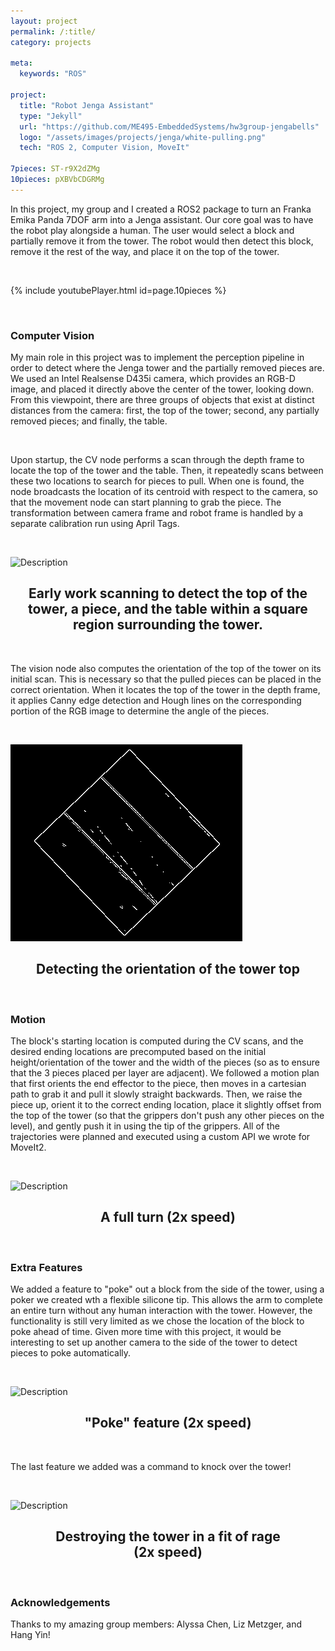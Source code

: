 ```yaml
---
layout: project
permalink: /:title/
category: projects

meta:
  keywords: "ROS"

project:
  title: "Robot Jenga Assistant"
  type: "Jekyll"
  url: "https://github.com/ME495-EmbeddedSystems/hw3group-jengabells"
  logo: "/assets/images/projects/jenga/white-pulling.png"
  tech: "ROS 2, Computer Vision, MoveIt"

7pieces: ST-r9X2dZMg
10pieces: pXBVbCDGRMg
---
```




<p>In this project, my group and I created a ROS2 package to turn an Franka Emika Panda 7DOF arm into a Jenga assistant. Our core goal was to have the robot play alongside a human. The user would select a block and partially remove it from the tower. The robot would then detect this block, remove it the rest of the way, and place it on the top of the tower.</p> 

<br>

{% include youtubePlayer.html id=page.10pieces %}

<br>

### Computer Vision

My main role in this project was to implement the perception pipeline in order to detect where the Jenga tower and the partially removed pieces are. We used an Intel Realsense D435i camera, which provides an RGB-D image, and placed it directly above the center of the tower, looking down. From this viewpoint, there are three groups of objects that exist at distinct distances from the camera: first, the top of the tower; second, any partially removed pieces; and finally, the table. 

<br>

Upon startup, the CV node performs a scan through the depth frame to locate the top of the tower and the table. Then, it repeatedly scans between these two locations to search for pieces to pull. When one is found, the node broadcasts the location of its centroid with respect to the camera, so that the movement node can start planning to grab the piece. The transformation between camera frame and robot frame is handled by a separate calibration run using April Tags. 

<br>

![Description](/assets/images/projects/jenga/scanning_cropped.gif)
<center><h2>Early work scanning to detect the top of the tower, a piece, and the table within a square region surrounding the tower. </h2></center>


<!-- <br>

![Description](/assets/images/projects/jenga/contours2.png)
<center><h2>Detecting a piece using the depth frame information. The large blue box desginates the border, anything outside of that boundary is disregarded. The green outlines are contours of large area at this particular "slice" of the depth frame. I choose the largest contour as the piece. The red point is the centroid of this largest contour, and where the arm will grab. </h2></center> -->

<br>

The vision node also computes the orientation of the top of the tower on its initial scan. This is necessary so that the pulled pieces can be placed in the correct orientation. When it locates the top of the tower in the depth frame, it applies Canny edge detection and Hough lines on the corresponding portion of the RGB image to determine the angle of the pieces.

<br>

![Description](/assets/images/projects/jenga/edges.png)
<center><h2>Detecting the orientation of the tower top</h2></center>

<br>


### Motion

The block's starting location is computed during the CV scans, and the desired ending locations are precomputed based on the initial height/orientation of the tower and the width of the pieces (so as to ensure that the 3 pieces placed per layer are adjacent). We followed a motion plan that first orients the end effector to the piece, then moves in a cartesian path to grab it and pull it slowly straight backwards. Then, we raise the piece up, orient it to the correct ending location, place it slightly offset from the top of the tower (so that the grippers don't push any other pieces on the level), and gently push it in using the tip of the grippers. All of the trajectories were planned and executed using a custom API we wrote for MoveIt2.

<br>

![Description](/assets/images/projects/jenga/fullmotion_2x.gif)
<center><h2>A full turn (2x speed)</h2></center>


<br>

### Extra Features

We added a feature to "poke" out a block from the side of the tower, using a poker we created wth a flexible silicone tip. This allows the arm to complete an entire turn without any human interaction with the tower. However, the functionality is still very limited as we chose the location of the block to poke ahead of time. Given more time with this project, it would be interesting to set up another camera to the side of the tower to detect pieces to poke automatically.

<br>

![Description](/assets/images/projects/jenga/poke_2x.gif)
<center><h2>"Poke" feature (2x speed)</h2></center>

<br>

The last feature we added was a command to knock over the tower!

<br>


![Description](/assets/images/projects/jenga/destroy_2x.gif)
<center><h2>Destroying the tower in a fit of rage<br>(2x speed)</h2></center>

<br>

### Acknowledgements
Thanks to my amazing group members: Alyssa Chen, Liz Metzger, and Hang Yin!

<br><br>

<!-- {% include youtubePlayer.html id=page.10pieces %} -->

